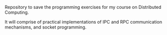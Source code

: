 Repository to save the programming exercises for my course on Distributed Computing. 

It will comprise of practical implementations of IPC and RPC communication mechanisms, and socket programming.
